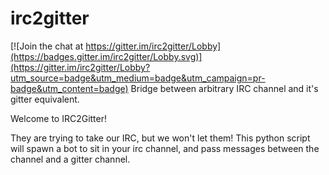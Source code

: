 # irc2gitter

[![Join the chat at https://gitter.im/irc2gitter/Lobby](https://badges.gitter.im/irc2gitter/Lobby.svg)](https://gitter.im/irc2gitter/Lobby?utm_source=badge&utm_medium=badge&utm_campaign=pr-badge&utm_content=badge)
Bridge between arbitrary IRC channel and it's gitter equivalent. 

Welcome to IRC2Gitter!

They are trying to take our IRC, but we won't let them! This python script will spawn a bot to sit in your irc channel, and pass messages between the channel and a gitter channel.
